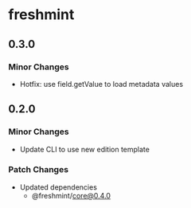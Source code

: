 # freshmint

## 0.3.0

### Minor Changes

- Hotfix: use field.getValue to load metadata values

## 0.2.0

### Minor Changes

- Update CLI to use new edition template

### Patch Changes

- Updated dependencies
  - @freshmint/core@0.4.0
